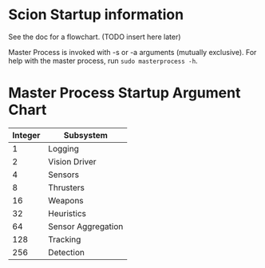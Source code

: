 # Scion Startup information

See the doc for a flowchart. (TODO insert here later)

Master Process is invoked with -s or -a arguments (mutually exclusive).
For help with the master process, run `sudo masterprocess -h`.

# Master Process Startup Argument Chart

| Integer | Subsystem |
|----------|----------|
| 1 | Logging |
| 2 | Vision Driver |
| 4 | Sensors |
| 8 | Thrusters |
| 16 | Weapons |
| 32 | Heuristics |
| 64 | Sensor Aggregation |
| 128 | Tracking |
| 256 | Detection |
